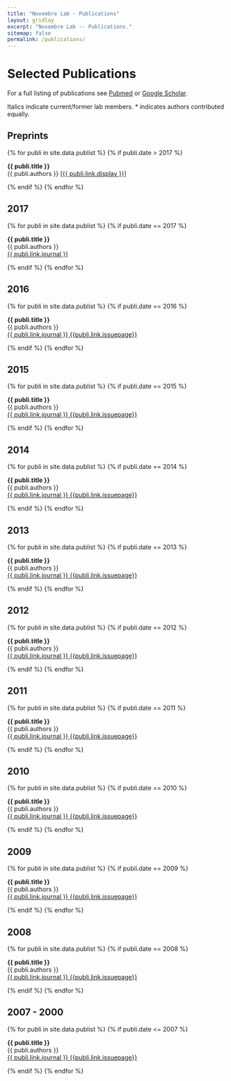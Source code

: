```yaml
---
title: "Novembre Lab - Publications"
layout: gridlay
excerpt: "Novembre Lab -- Publications."
sitemap: false
permalink: /publications/
---
```



<!-- ![]({{ site.url }}{{ site.baseurl }}/images/banner.jpg){: style="width: 1000px; float: right; border: 10px"} -->


# Selected Publications


For a full listing of publications see [Pubmed](http://www.ncbi.nlm.nih.gov/pubmed/?term=novembre+j+%5Bau%5D") or [Google Scholar](http://scholar.google.com/citations?user=wIib4t0AAAAJ).

Italics indicate current/former lab members.  * indicates authors contributed equally.


## Preprints

{% for publi in site.data.publist %}
 {% if publi.date > 2017 %}

  <b>{{ publi.title }}</b> <br/>
  {{ publi.authors }} <a href="{{ publi.link.url }}">\[{{ publi.link.display }}\]</a>

 {% endif %}
{% endfor %}

## 2017

{% for publi in site.data.publist %}
 {% if publi.date == 2017 %}

  <b>{{ publi.title }}</b> <br/>
  {{ publi.authors }} <br/> <a href="{{ publi.link.url }}">{{ publi.link.journal }}</a>

 {% endif %}
{% endfor %}

## 2016

{% for publi in site.data.publist %}
 {% if publi.date == 2016 %}

  <b>{{ publi.title }}</b> <br/>
  {{ publi.authors }} <br/> <a href="{{ publi.link.url }}">{{ publi.link.journal }}  {{publi.link.issuepage}}</a>

 {% endif %}
{% endfor %}

## 2015

{% for publi in site.data.publist %}
 {% if publi.date == 2015 %}

  <b>{{ publi.title }}</b> <br/>
  {{ publi.authors }} <br/> <a href="{{ publi.link.url }}">{{ publi.link.journal }}  {{publi.link.issuepage}}</a>

 {% endif %}
{% endfor %}

## 2014

{% for publi in site.data.publist %}
 {% if publi.date == 2014 %}

  <b>{{ publi.title }}</b> <br/>
  {{ publi.authors }} <br/> <a href="{{ publi.link.url }}">{{ publi.link.journal }}  {{publi.link.issuepage}}</a>

 {% endif %}
{% endfor %}

## 2013

{% for publi in site.data.publist %}
 {% if publi.date == 2013 %}

  <b>{{ publi.title }}</b> <br/>
  {{ publi.authors }} <br/> <a href="{{ publi.link.url }}">{{ publi.link.journal }}  {{publi.link.issuepage}}</a>

 {% endif %}
{% endfor %}

## 2012

{% for publi in site.data.publist %}
 {% if publi.date == 2012 %}

  <b>{{ publi.title }}</b> <br/>
  {{ publi.authors }} <br/> <a href="{{ publi.link.url }}">{{ publi.link.journal }}   {{publi.link.issuepage}}</a>

 {% endif %}
{% endfor %}

## 2011

{% for publi in site.data.publist %}
 {% if publi.date == 2011 %}

  <b>{{ publi.title }}</b> <br/>
  {{ publi.authors }} <br/> <a href="{{ publi.link.url }}">{{ publi.link.journal }}   {{publi.link.issuepage}}</a>

 {% endif %}
{% endfor %}

## 2010

{% for publi in site.data.publist %}
 {% if publi.date == 2010 %}

  <b>{{ publi.title }}</b> <br/>
  {{ publi.authors }} <br/> <a href="{{ publi.link.url }}">{{ publi.link.journal }}   {{publi.link.issuepage}}</a>

 {% endif %}
{% endfor %}

## 2009

{% for publi in site.data.publist %}
 {% if publi.date == 2009 %}

  <b>{{ publi.title }}</b> <br/>
  {{ publi.authors }} <br/> <a href="{{ publi.link.url }}">{{ publi.link.journal }}   {{publi.link.issuepage}}</a>

 {% endif %}
{% endfor %}

## 2008

{% for publi in site.data.publist %}
 {% if publi.date == 2008 %}

  <b>{{ publi.title }}</b> <br/>
  {{ publi.authors }} <br/> <a href="{{ publi.link.url }}">{{ publi.link.journal }}  {{publi.link.issuepage}}</a>

 {% endif %}
{% endfor %}

## 2007 - 2000

{% for publi in site.data.publist %}
 {% if publi.date <= 2007 %}

  <b>{{ publi.title }}</b> <br/>
  {{ publi.authors }}  <br/> <a href="{{ publi.link.url }}">{{ publi.link.journal }}  {{publi.link.issuepage}}</a>

 {% endif %}
{% endfor %}
